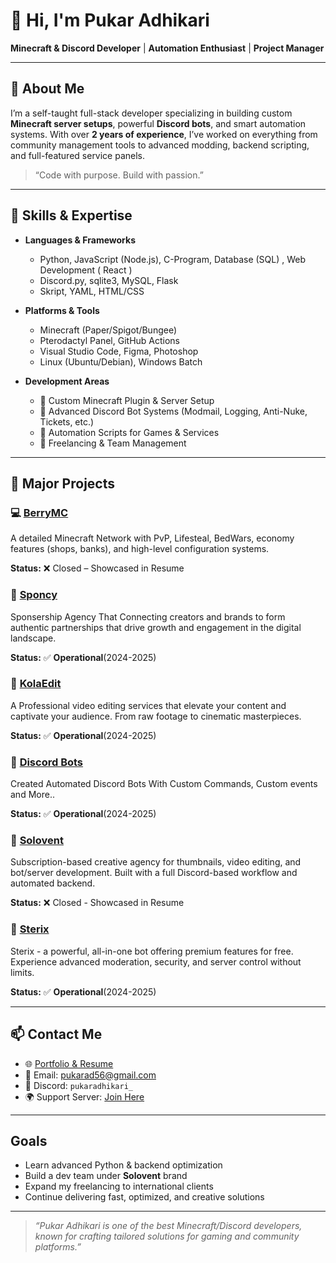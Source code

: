# 👋 Hi, I'm Pukar Adhikari

**Minecraft & Discord Developer** | **Automation Enthusiast** | **Project Manager**

---

## 🧾 About Me

I’m a self-taught full-stack developer specializing in building custom **Minecraft server setups**, powerful **Discord bots**, and smart automation systems. With over **2 years of experience**, I’ve worked on everything from community management tools to advanced modding, backend scripting, and full-featured service panels.

> “Code with purpose. Build with passion.”

---

## 🔧 Skills & Expertise

- **Languages & Frameworks**
  - Python, JavaScript (Node.js), C-Program, Database (SQL) , Web Development ( React )
  - Discord.py, sqlite3, MySQL, Flask
  - Skript, YAML, HTML/CSS

- **Platforms & Tools**
  - Minecraft (Paper/Spigot/Bungee)
  - Pterodactyl Panel, GitHub Actions
  - Visual Studio Code, Figma, Photoshop
  - Linux (Ubuntu/Debian), Windows Batch

- **Development Areas**
  - 🔹 Custom Minecraft Plugin & Server Setup  
  - 🔹 Advanced Discord Bot Systems (Modmail, Logging, Anti-Nuke, Tickets, etc.)  
  - 🔹 Automation Scripts for Games & Services  
  - 🔹 Freelancing & Team Management  

---

## 📁 Major Projects

### 💻 [BerryMC](https://pukarplayz.carrd.co)
A detailed Minecraft Network with PvP, Lifesteal, BedWars, economy features (shops, banks), and high-level configuration systems. 

**Status:** ❌ Closed – Showcased in Resume

### 🎨 [Sponcy](https://sponcy.in/)
Sponsership Agency That Connecting creators and brands to form authentic partnerships that drive growth and engagement in the digital landscape.

**Status:** ✅ **Operational**(2024-2025)

### 🎨 [KolaEdit](https://kolaedit.com/)
A Professional video editing services that elevate your content and captivate your audience. From raw footage to cinematic masterpieces.

**Status:** ✅ **Operational**(2024-2025)

### 🎐 [Discord Bots](https://sterixbot.xyz/)
Created Automated Discord Bots With Custom Commands, Custom events and More..

**Status:** ✅ **Operational**(2024-2025)

### 🎨 [Solovent](https://discord.gg/E5j3WvtdxS)
Subscription-based creative agency for thumbnails, video editing, and bot/server development. Built with a full Discord-based workflow and automated backend.  

**Status:** ❌ Closed - Showcased in Resume

### 🤖 [Sterix](https://sterixbot.xyz/)
Sterix - a powerful, all-in-one bot offering premium features for free.  
Experience advanced moderation, security, and server control without limits.

**Status:** ✅ **Operational**(2024-2025)

---


## 📫 Contact Me

- 🌐 [Portfolio & Resume](https://pukarplayz.carrd.co)  
- 📧 Email: pukarad56@gmail.com  
- 💬 Discord: `pukaradhikari_`  
- 🌍 Support Server: [Join Here](https://discord.gg/E5j3WvtdxS)

---

## Goals

- Learn advanced Python & backend optimization  
- Build a dev team under **Solovent** brand  
- Expand my freelancing to international clients  
- Continue delivering fast, optimized, and creative solutions

---

> _“Pukar Adhikari is one of the best Minecraft/Discord developers, known for crafting tailored solutions for gaming and community platforms.”_
